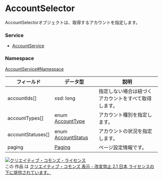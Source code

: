 # AccountSelector
AccountSelectorオブジェクトは、取得するアカウントを指定します。
### Service
+ [AccountService](../../services/AccountService.md)

### Namespace
[AccountService#Namespace](../../services/AccountService.md#namespace)

| フィールド | データ型 | 説明 |
|---|---|---|
| accountIds[]| xsd: long| 指定しない場合は紐づくアカウントをすべて取得します。 |
| accountTypes[]| enum <a href="AccountType.md">AccountType</a>| アカウント種別を指定します。 |
| accountStatuses[]| enum <a href="AccountStatus.md">AccountStatus</a>| アカウントの状況を指定します。 |
| paging| <a href="../Common/Paging.md">Paging</a>| ページ設定情報です。 |

<a rel="license" href="http://creativecommons.org/licenses/by-nd/2.1/jp/"><img alt="クリエイティブ・コモンズ・ライセンス" style="border-width:0" src="https://i.creativecommons.org/l/by-nd/2.1/jp/88x31.png" /></a><br />この 作品 は <a rel="license" href="http://creativecommons.org/licenses/by-nd/2.1/jp/">クリエイティブ・コモンズ 表示 - 改変禁止 2.1 日本 ライセンスの下に提供されています。</a>
